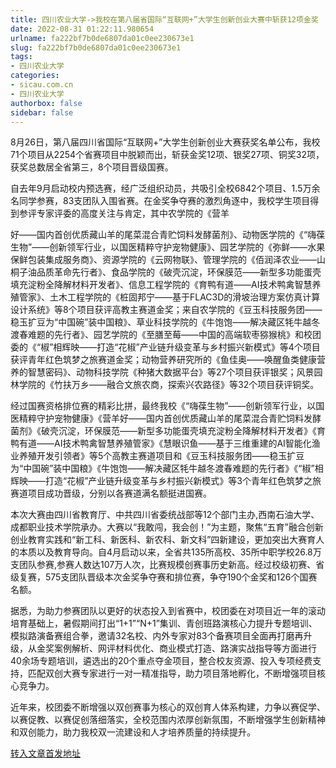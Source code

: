 ```yaml
---
title: 四川农业大学->我校在第八届省国际“互联网+”大学生创新创业大赛中斩获12项金奖  8个项目晋级国赛 | sicau.com.cn
date: 2022-08-31 01:22:11.980654
urlname: fa222bf7b0de6807da01c0ee230673e1
slug: fa222bf7b0de6807da01c0ee230673e1
tags: 
- 四川农业大学
categories:
- sicau.com.cn
- 四川农业大学
authorbox: false
sidebar: false
---
```

8月26日，第八届四川省国际“互联网+”大学生创新创业大赛获奖名单公布，我校71个项目从2254个省赛项目中脱颖而出，斩获金奖12项、银奖27项、铜奖32项，获奖总数居全省第三，8个项目晋级国赛。

自去年9月启动校内预选赛，经广泛组织动员，共吸引全校6842个项目、1.5万余名同学参赛，83支团队入围省赛。在金奖争夺赛的激烈角逐中，我校学生项目得到参评专家评委的高度关注与肯定，其中农学院的《营羊
<!--more-->
好——国内首创优质藏山羊的尾菜混合青贮饲料发酵菌剂》、动物医学院的《“嗨葆生物”——创新领军行业，以国医精粹守护宠物健康》、园艺学院的《弥鲜——水果保鲜包装集成服务商》、资源学院的《云网物联》、管理学院的《佰润泽农业——山桐子油品质革命先行者》、食品学院的《破壳沉淀，环保膜范——新型多功能蛋壳填充淀粉全降解材料开发者》、信息工程学院的《育鸭有道——AI技术鸭禽智慧养殖管家》、土木工程学院的《桩固邦宁——基于FLAC3D的滑坡治理方案仿真计算设计系统》等8个项目获评高教主赛道金奖；来自农学院的《豆玉科技服务团——稳玉扩豆为“中国碗”装中国粮》、草业科技学院的《牛饱饱——解决藏区牦牛越冬渡春难题的先行者》、园艺学院的《至膳至莓——中国的高端软枣猕猴桃》和校团委的《“椒”相辉映——打造“花椒”产业链升级变革与乡村振兴新模式》等4个项目获评青年红色筑梦之旅赛道金奖；动物营养研究所的《鱼佳奥——唤醒鱼类健康营养的智慧密码》、动物科技学院《种猪大数据平台》等27个项目获评银奖；风景园林学院的《竹扶万乡——融合文旅农商，探索兴农路径》等32个项目获评铜奖。

经过国赛资格排位赛的精彩比拼，最终我校《“嗨葆生物”——创新领军行业，以国医精粹守护宠物健康》《营羊好——国内首创优质藏山羊的尾菜混合青贮饲料发酵菌剂》《破壳沉淀，环保膜范——新型多功能蛋壳填充淀粉全降解材料开发者》《育鸭有道——AI技术鸭禽智慧养殖管家》《慧眼识鱼——基于三维重建的AI智能化渔业养殖开发引领者》等5个高教主赛道项目和《豆玉科技服务团——稳玉扩豆为“中国碗”装中国粮》《牛饱饱——解决藏区牦牛越冬渡春难题的先行者》《“椒”相辉映——打造“花椒”产业链升级变革与乡村振兴新模式》等3个青年红色筑梦之旅赛道项目成功晋级，分别以各赛道满名额挺进国赛。

本次大赛由四川省教育厅、中共四川省委统战部等12个部门主办,西南石油大学、成都职业技术学院承办。大赛以“我敢闯，我会创！”为主题，聚焦“五育”融合创新创业教育实践和“新工科、新医科、新农科、新文科”四新建设，更加突出大赛育人的本质以及教育导向。自4月启动以来，全省共135所高校、35所中职学校26.8万支团队参赛,参赛人数达107万人次，比赛规模创赛事历史新高。经过校级初赛、省级复赛，575支团队晋级本次金奖争夺赛和排位赛，争夺190个金奖和126个国赛名额。

据悉，为助力参赛团队以更好的状态投入到省赛中，校团委在对项目近一年的滚动培育基础上，暑假期间打出“1+1”“N+1”集训、青创班路演核心力提升专题培训、模拟路演备赛组合拳，邀请32名校、内外专家对83个备赛项目全面再打磨再升级，从金奖案例解析、网评材料优化、商业模式打造、路演实战指导等方面进行40余场专题培训，遴选出的20个重点夺金项目，整合校友资源、投入专项经费支持，匹配双创大赛专家进行一对一精准指导，助力项目落地孵化，不断增强项目核心竞争力。

近年来，校团委不断增强以双创赛事为核心的双创育人体系构建，力争以赛促学、以赛促教、以赛促创落细落实，全校范围内浓厚创新氛围，不断增强学生创新精神和双创能力，助力我校双一流建设和人才培养质量的持续提升。



[转入文章首发地址](https://news.sicau.edu.cn/info/1078/69262.htm)